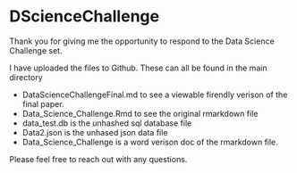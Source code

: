 # DScienceChallenge

Thank you for giving me the opportunity to respond to the Data Science Challenge set.

I have uploaded the files to Github. These can all be found in the main directory

+ DataScienceChallengeFinal.md to see a viewable firendly verison of the final paper.
+ Data_Science_Challenge.Rmd to see the original rmarkdown file
+ data_test.db is the unhashed sql database file
+ Data2.json is the unhased json data file
+ Data_Science_Challenge is a word verison doc of the rmarkdown file.

Please feel free to reach out with any questions. 



